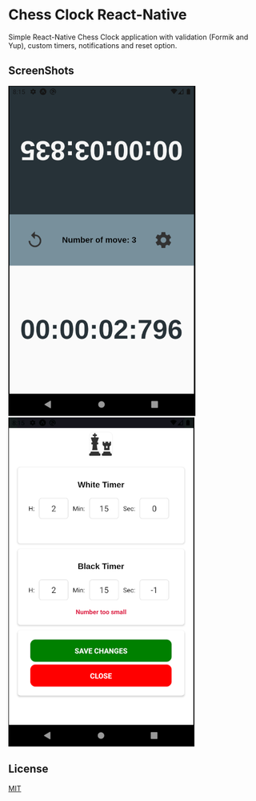 # Chess Clock React-Native

Simple React-Native Chess Clock application with validation (Formik and Yup), custom timers, notifications and reset option.

## ScreenShots
![homepage](assets/screenshots/home.png)
![modal](assets/screenshots/modal.png)


## License
[MIT](https://choosealicense.com/licenses/mit/)